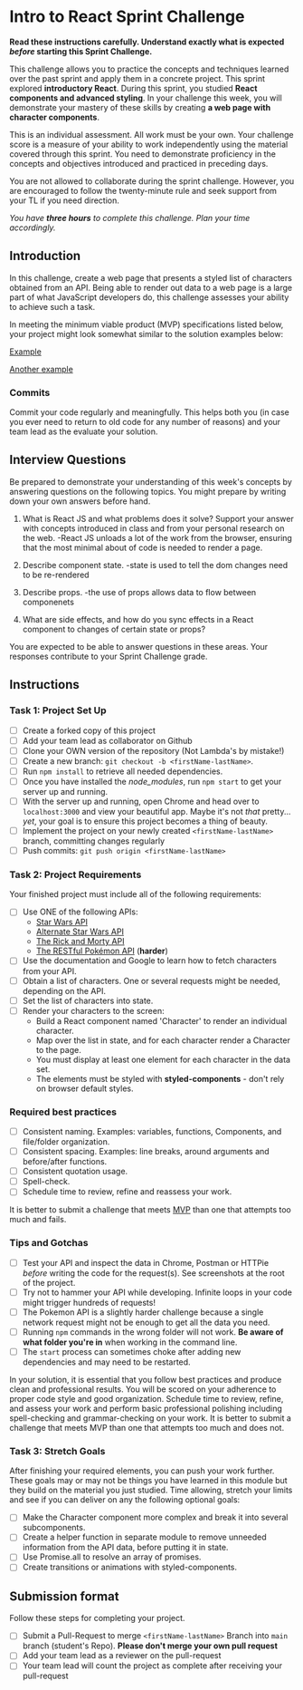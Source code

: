 # Intro to React Sprint Challenge

**Read these instructions carefully. Understand exactly what is expected _before_ starting this Sprint Challenge.**

This challenge allows you to practice the concepts and techniques learned over the past sprint and apply them in a concrete project. This sprint explored **introductory React**. During this sprint, you studied **React components and advanced styling**. In your challenge this week, you will demonstrate your mastery of these skills by creating **a web page with character components**.

This is an individual assessment. All work must be your own. Your challenge score is a measure of your ability to work independently using the material covered through this sprint. You need to demonstrate proficiency in the concepts and objectives introduced and practiced in preceding days.

You are not allowed to collaborate during the sprint challenge. However, you are encouraged to follow the twenty-minute rule and seek support from your TL if you need direction.

_You have **three hours** to complete this challenge. Plan your time accordingly._

## Introduction

In this challenge, create a web page that presents a styled list of characters obtained from an API. Being able to render out data to a web page is a large part of what JavaScript developers do, this challenge assesses your ability to achieve such a task.

In meeting the minimum viable product (MVP) specifications listed below, your project might look somewhat similar to the solution examples below:

[Example](https://tk-assets.lambdaschool.com/b011a132-0916-4ed2-8955-14192de03a75_sample-screenshot.png)

[Another example](https://tk-assets.lambdaschool.com/3b82c793-2352-4d4d-a81d-e55bf350f7bd_sample-screenshot2.png)

### Commits

Commit your code regularly and meaningfully. This helps both you (in case you ever need to return to old code for any number of reasons) and your team lead as the evaluate your solution.

## Interview Questions

Be prepared to demonstrate your understanding of this week's concepts by answering questions on the following topics. You might prepare by writing down your own answers before hand.

1. What is React JS and what problems does it solve? Support your answer with concepts introduced in class and from your personal research on the web.
   -React JS unloads a lot of the work from the browser, ensuring that the most minimal about of code is needed to render a page.

1. Describe component state.
   -state is used to tell the dom changes need to be re-rendered

1. Describe props.
   -the use of props allows data to flow between componenets

1. What are side effects, and how do you sync effects in a React component to changes of certain state or props?

You are expected to be able to answer questions in these areas. Your responses contribute to your Sprint Challenge grade.

## Instructions

### Task 1: Project Set Up

- [ ] Create a forked copy of this project
- [ ] Add your team lead as collaborator on Github
- [ ] Clone your OWN version of the repository (Not Lambda's by mistake!)
- [ ] Create a new branch: `git checkout -b <firstName-lastName>`.
- [ ] Run `npm install` to retrieve all needed dependencies.
- [ ] Once you have installed the _node_modules_, run `npm start` to get your server up and running.
- [ ] With the server up and running, open Chrome and head over to `localhost:3000` and view your beautiful app. Maybe it's not _that_ pretty... _yet_, your goal is to ensure this project becomes a thing of beauty.
- [ ] Implement the project on your newly created `<firstName-lastName>` branch, committing changes regularly
- [ ] Push commits: `git push origin <firstName-lastName>`

### Task 2: Project Requirements

Your finished project must include all of the following requirements:

- [ ] Use ONE of the following APIs:
  - [Star Wars API](https://swapi.dev/)
  - [Alternate Star Wars API](https://swapi.py4e.com/)
  - [The Rick and Morty API](https://rickandmortyapi.com/)
  - [The RESTful Pokémon API](https://pokeapi.co/) (**harder**)
- [ ] Use the documentation and Google to learn how to fetch characters from your API.
- [ ] Obtain a list of characters. One or several requests might be needed, depending on the API.
- [ ] Set the list of characters into state.
- [ ] Render your characters to the screen:
  - Build a React component named 'Character' to render an individual character.
  - Map over the list in state, and for each character render a Character to the page.
  - You must display at least one element for each character in the data set.
  - The elements must be styled with **styled-components** - don't rely on browser default styles.

### Required best practices

- [ ] Consistent naming. Examples: variables, functions, Components, and file/folder organization.
- [ ] Consistent spacing. Examples: line breaks, around arguments and before/after functions.
- [ ] Consistent quotation usage.
- [ ] Spell-check.
- [ ] Schedule time to review, refine and reassess your work.

It is better to submit a challenge that meets [MVP](https://en.wikipedia.org/wiki/Minimum_viable_product) than one that attempts too much and fails.

### Tips and Gotchas

- [ ] Test your API and inspect the data in Chrome, Postman or HTTPie _before_ writing the code for the request(s). See screenshots at the root of the project.
- [ ] Try not to hammer your API while developing. Infinite loops in your code might trigger hundreds of requests!
- [ ] The Pokemon API is a slightly harder challenge because a single network request might not be enough to get all the data you need.
- [ ] Running `npm` commands in the wrong folder will not work. **Be aware of what folder you're in** when working in the command line.
- [ ] The `start` process can sometimes choke after adding new dependencies and may need to be restarted.

In your solution, it is essential that you follow best practices and produce clean and professional results. You will be scored on your adherence to proper code style and good organization. Schedule time to review, refine, and assess your work and perform basic professional polishing including spell-checking and grammar-checking on your work. It is better to submit a challenge that meets MVP than one that attempts too much and does not.

### Task 3: Stretch Goals

After finishing your required elements, you can push your work further. These goals may or may not be things you have learned in this module but they build on the material you just studied. Time allowing, stretch your limits and see if you can deliver on any the following optional goals:

- [ ] Make the Character component more complex and break it into several subcomponents.
- [ ] Create a helper function in separate module to remove unneeded information from the API data, before putting it in state.
- [ ] Use Promise.all to resolve an array of promises.
- [ ] Create transitions or animations with styled-components.

## Submission format

Follow these steps for completing your project.

- [ ] Submit a Pull-Request to merge `<firstName-lastName>` Branch into `main` branch (student's Repo). **Please don't merge your own pull request**
- [ ] Add your team lead as a reviewer on the pull-request
- [ ] Your team lead will count the project as complete after receiving your pull-request
